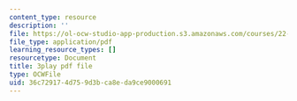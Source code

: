 ```yaml
---
content_type: resource
description: ''
file: https://ol-ocw-studio-app-production.s3.amazonaws.com/courses/22-01-introduction-to-nuclear-engineering-and-ionizing-radiation-fall-2016/36c729174d759d3bca8eda9ce9000691_3yqpirzxudw.pdf
file_type: application/pdf
learning_resource_types: []
resourcetype: Document
title: 3play pdf file
type: OCWFile
uid: 36c72917-4d75-9d3b-ca8e-da9ce9000691
---
```

